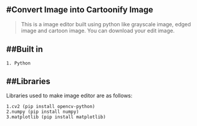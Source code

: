 #Convert Image into Cartoonify Image
---
> This is a image editor built using python like grayscale image, edged image and cartoon image. You can download your edit image.


##Built in
---
    1. Python

##Libraries
---
Libraries used to make image editor are as follows:

    1.cv2 (pip install opencv-python)
    2.numpy (pip install numpy)
    3.matplotlib (pip install matplotlib)
